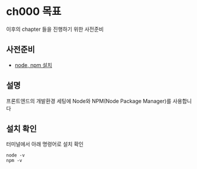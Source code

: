 # ch000 목표
이후의 chapter 들을 진행하기 위한 사전준비

## 사전준비
- [node, npm 설치](https://docs.npmjs.com/downloading-and-installing-node-js-and-npm)

## 설명
프론트엔드의 개발환경 세팅에 Node와 NPM(Node Package Manager)를 사용합니다

## 설치 확인
터미널에서 아래 명령어로 설치 확인
```
node -v
npm -v
```

